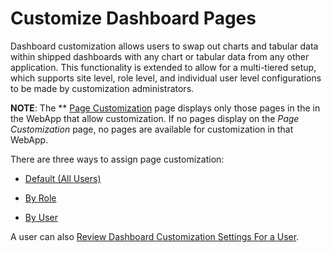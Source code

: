 # Customize Dashboard Pages

Dashboard customization allows users to swap out charts and tabular data
within shipped dashboards with any chart or tabular data from any other
application. This functionality is extended to allow for a multi-tiered
setup, which supports site level, role level, and individual user level
configurations to be made by customization administrators.

**NOTE**: The ** [Page
Customization](../Sys_Admin/Page_Desc/Page_Customization.htm) page
displays only those pages in the in the WebApp that allow customization.
If no pages display on the *Page Customization* page, no pages are
available for customization in that WebApp.

There are three ways to assign page customization:

  - [Default (All
    Users)](../Sys_Admin/Use_Cases/Customize_the_Page_to_Display_for_All_Users.htm)

  - [By
    Role](../Sys_Admin/Use_Cases/Customize_Pg_Display_Members_Security_Role.htm)

  - [By
    User](../Sys_Admin/Use_Cases/Customize_Page_Display_Individual_Users.htm)

A user can also [Review Dashboard Customization Settings For a
User](Review%20Dashboard%20Customization%20Settings%20For%20a%20User.htm).
